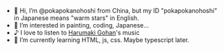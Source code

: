- 👋 Hi, I’m @pokapokanohoshi from China, but my ID "pokapokanohoshi" in Japanese means "warm stars" in English.
- 👀 I’m interested in painting, coding, Japanese...
- ♪ I love to listen to [Harumaki Gohan](https://harumakigohan.com/)'s music
- 🌱 I’m currently learning HTML, js, css. Maybe typescript later.

<!---
pokapokanohoshi/pokapokanohoshi is a ✨ special ✨ repository because its `README.md` (this file) appears on your GitHub profile.
You can click the Preview link to take a look at your changes.
--->
